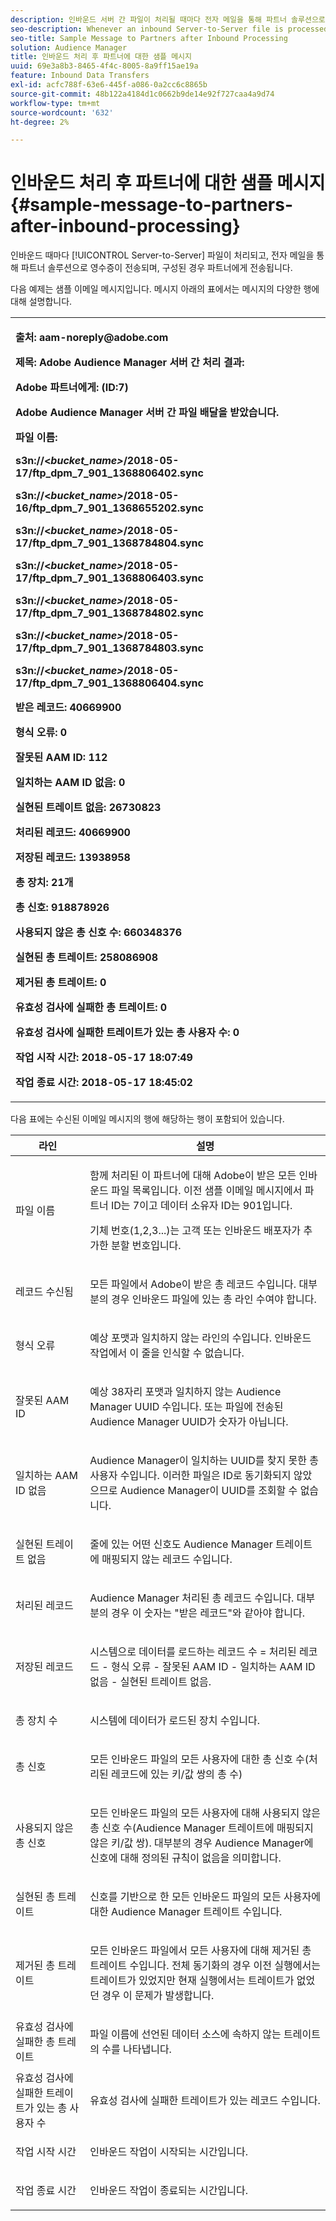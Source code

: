 ```yaml
---
description: 인바운드 서버 간 파일이 처리될 때마다 전자 메일을 통해 파트너 솔루션으로 영수증을 보내고, 구성된 경우 파트너에게 보냅니다.
seo-description: Whenever an inbound Server-to-Server file is processed, a receipt is sent via email to partner solutions and, if configured, to the partner.
seo-title: Sample Message to Partners after Inbound Processing
solution: Audience Manager
title: 인바운드 처리 후 파트너에 대한 샘플 메시지
uuid: 69e3a8b3-8465-4f4c-8005-8a9ff15ae19a
feature: Inbound Data Transfers
exl-id: acfc788f-63e6-445f-a086-0a2cc6c8865b
source-git-commit: 48b122a4184d1c0662b9de14e92f727caa4a9d74
workflow-type: tm+mt
source-wordcount: '632'
ht-degree: 2%

---
```


# 인바운드 처리 후 파트너에 대한 샘플 메시지{#sample-message-to-partners-after-inbound-processing}

인바운드 때마다 [!UICONTROL Server-to-Server] 파일이 처리되고, 전자 메일을 통해 파트너 솔루션으로 영수증이 전송되며, 구성된 경우 파트너에게 전송됩니다.

<!-- r_inbound_message.xml -->

다음 예제는 샘플 이메일 메시지입니다. 메시지 아래의 표에서는 메시지의 다양한 행에 대해 설명합니다.

<table id="table_F579C2278A044213BFCEF97F3BEC2C0C"> 
 <tbody> 
  <tr> 
   <td colname="col1"> <p> <b>출처: aam-noreply@adobe.com </b> </p> <p> <b>제목: Adobe Audience Manager 서버 간 처리 결과:</b> </p> <p> <b>Adobe 파트너에게: (ID:7)</b> <b></b> </p> <p> <b>Adobe Audience Manager 서버 간 파일 배달을 받았습니다.</b> </p> <p> <b>파일 이름:</b> <i></i> </p> <p> <b> s3n://&lt;<i>bucket_name&gt;</i>/2018-05-17/ftp_dpm_7_901_1368806402.sync</b> </p> <p> <b> s3n://&lt;<i>bucket_name&gt;</i>/2018-05-16/ftp_dpm_7_901_1368655202.sync </b> </p> <p> <b>s3n://&lt;<i>bucket_name&gt;</i>/2018-05-17/ftp_dpm_7_901_1368784804.sync </b> </p> <p> <b>s3n://&lt;<i>bucket_name&gt;</i>/2018-05-17/ftp_dpm_7_901_1368806403.sync </b> </p> <p> <b>s3n://&lt;<i>bucket_name&gt;</i>/2018-05-17/ftp_dpm_7_901_1368784802.sync </b> </p> <p> <b>s3n://&lt;<i>bucket_name&gt;</i>/2018-05-17/ftp_dpm_7_901_1368784803.sync </b> </p> <p> <b>s3n://&lt;<i>bucket_name&gt;</i>/2018-05-17/ftp_dpm_7_901_1368806404.sync</b> </p> <p> <b>받은 레코드: 40669900</b> </p> <p><b>형식 오류: 0</b> </p> <p> <b>잘못된 AAM ID: 112 </b> </p> <p> <b>일치하는 AAM ID 없음: 0 </b> </p> <p> <b>실현된 트레이트 없음: 26730823 </b> </p> <p> <b>처리된 레코드: 40669900 </b> </p> <p> <b>저장된 레코드: 13938958 </b> </p> <p> <b>총 장치: 21개 </b> </p> <p> <b>총 신호: 918878926 </b> </p> <p> <b>사용되지 않은 총 신호 수: 660348376 </b> </p> <p> <b>실현된 총 트레이트: 258086908 </b> </p> <p> <b>제거된 총 트레이트: 0 </b> </p> <p> <b>유효성 검사에 실패한 총 트레이트: 0 </b> </p> <p> <b>유효성 검사에 실패한 트레이트가 있는 총 사용자 수: 0 </b> </p> <p> <b>작업 시작 시간: 2018-05-17 18:07:49 </b> </p> <p> <b>작업 종료 시간: 2018-05-17 18:45:02</b> </p> </td> 
  </tr> 
 </tbody> 
</table>

다음 표에는 수신된 이메일 메시지의 행에 해당하는 행이 포함되어 있습니다.

<table id="table_93076D46AC50411395E72B9B987E99BE"> 
 <thead> 
  <tr> 
   <th colname="col1" class="entry"> 라인 </th> 
   <th colname="col2" class="entry"> 설명 </th> 
  </tr> 
 </thead>
 <tbody> 
  <tr> 
   <td colname="col1"> 파일 이름 </td> 
   <td colname="col2"> <p>함께 처리된 이 파트너에 대해 Adobe이 받은 모든 인바운드 파일 목록입니다. 이전 샘플 이메일 메시지에서 파트너 ID는 7이고 데이터 소유자 ID는 901입니다. </p> <p>기체 번호(1,2,3...)는 고객 또는 인바운드 배포자가 추가한 분할 번호입니다. </p> </td> 
  </tr> 
  <tr> 
   <td colname="col1"> 레코드 수신됨 </td> 
   <td colname="col2"> <p>모든 파일에서 Adobe이 받은 총 레코드 수입니다. 대부분의 경우 인바운드 파일에 있는 총 라인 수여야 합니다. </p> </td> 
  </tr> 
  <tr> 
   <td colname="col1"> 형식 오류 </td> 
   <td colname="col2"> <p>예상 포맷과 일치하지 않는 라인의 수입니다. 인바운드 작업에서 이 줄을 인식할 수 없습니다. </p> </td> 
  </tr> 
  <tr> 
   <td colname="col1"> 잘못된 AAM ID </td> 
   <td colname="col2"> <p>예상 38자리 포맷과 일치하지 않는 Audience Manager UUID 수입니다. 또는 파일에 전송된 Audience Manager UUID가 숫자가 아닙니다. </p> </td> 
  </tr> 
  <tr> 
   <td colname="col1"> 일치하는 AAM ID 없음 </td> 
   <td colname="col2"> <p>Audience Manager이 일치하는 UUID를 찾지 못한 총 사용자 수입니다. 이러한 파일은 ID로 동기화되지 않았으므로 Audience Manager이 UUID를 조회할 수 없습니다. </p> </td> 
  </tr> 
  <tr> 
   <td colname="col1"> 실현된 트레이트 없음 </td> 
   <td colname="col2"> <p>줄에 있는 어떤 신호도 Audience Manager 트레이트에 매핑되지 않는 레코드 수입니다. </p> </td> 
  </tr> 
  <tr> 
   <td colname="col1"> 처리된 레코드 </td> 
   <td colname="col2"> <p>Audience Manager 처리된 총 레코드 수입니다. 대부분의 경우 이 숫자는 "받은 레코드"와 같아야 합니다. </p> </td> 
  </tr> 
  <tr> 
   <td colname="col1"> 저장된 레코드 </td> 
   <td colname="col2"> <p>시스템으로 데이터를 로드하는 레코드 수 = 처리된 레코드 - 형식 오류 - 잘못된 AAM ID - 일치하는 AAM ID 없음 - 실현된 트레이트 없음. </p> </td> 
  </tr> 
  <tr> 
   <td colname="col1"> 총 장치 수 </td> 
   <td colname="col2"> <p>시스템에 데이터가 로드된 장치 수입니다. </p> </td> 
  </tr> 
  <tr> 
   <td colname="col1"> 총 신호 </td> 
   <td colname="col2"> <p> 모든 인바운드 파일의 모든 사용자에 대한 총 신호 수(처리된 레코드에 있는 키/값 쌍의 총 수) </p> </td> 
  </tr> 
  <tr> 
   <td colname="col1"> 사용되지 않은 총 신호 </td> 
   <td colname="col2"> <p>모든 인바운드 파일의 모든 사용자에 대해 사용되지 않은 총 신호 수(Audience Manager 트레이트에 매핑되지 않은 키/값 쌍). 대부분의 경우 Audience Manager에 신호에 대해 정의된 규칙이 없음을 의미합니다. </p> </td> 
  </tr> 
  <tr> 
   <td colname="col1"> 실현된 총 트레이트 </td> 
   <td colname="col2"> <p>신호를 기반으로 한 모든 인바운드 파일의 모든 사용자에 대한 Audience Manager 트레이트 수입니다. </p> </td> 
  </tr> 
  <tr> 
   <td colname="col1"> 제거된 총 트레이트 </td> 
   <td colname="col2"> <p> 모든 인바운드 파일에서 모든 사용자에 대해 제거된 총 트레이트 수입니다. 전체 동기화의 경우 이전 실행에서는 트레이트가 있었지만 현재 실행에서는 트레이트가 없었던 경우 이 문제가 발생합니다. </p> </td> 
  </tr> 
  <tr> 
   <td colname="col1"> 유효성 검사에 실패한 총 트레이트 </td> 
   <td colname="col2"> <p>파일 이름에 선언된 데이터 소스에 속하지 않는 트레이트의 수를 나타냅니다. </p> </td> 
  </tr> 
  <tr> 
   <td colname="col1"> 유효성 검사에 실패한 트레이트가 있는 총 사용자 수 </td> 
   <td colname="col2"> <p>유효성 검사에 실패한 트레이트가 있는 레코드 수입니다. </p> </td> 
  </tr> 
  <tr> 
   <td colname="col1"> 작업 시작 시간 </td> 
   <td colname="col2"> <p>인바운드 작업이 시작되는 시간입니다. </p> </td> 
  </tr> 
  <tr> 
   <td colname="col1"> 작업 종료 시간 </td> 
   <td colname="col2"> <p>인바운드 작업이 종료되는 시간입니다. </p> </td> 
  </tr> 
 </tbody> 
</table>
